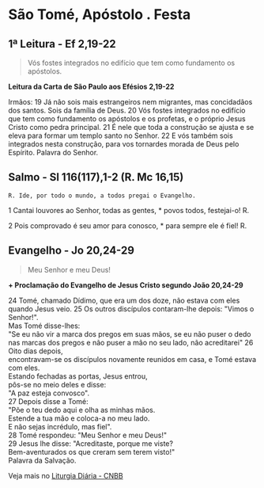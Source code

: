 # São Tomé, Apóstolo . Festa

## 1ª Leitura - Ef 2,19-22

> Vós fostes integrados no edifício que tem como fundamento os apóstolos.

**Leitura da Carta de São Paulo aos Efésios 2,19-22**

Irmãos: 
19 Já não sois mais estrangeiros nem migrantes, 
 mas concidadãos dos santos. 
 Sois da família de Deus. 
20 Vós fostes integrados no edifício 
 que tem como fundamento os apóstolos e os profetas, 
 e o próprio Jesus Cristo como pedra principal. 
21 É nele que toda a construção se ajusta e se eleva 
 para formar um templo santo no Senhor. 
22 E vós também sois integrados nesta construção, 
 para vos tornardes morada de Deus pelo Espírito. 
 Palavra do Senhor.

## Salmo - Sl 116(117),1-2 (R. Mc 16,15)

`R. Ide, por todo o mundo, a todos pregai o Evangelho.`

1 Cantai louvores ao Senhor, todas as gentes, * 
 povos todos, festejai-o! R. 
 
2 Pois comprovado é seu amor para conosco, * 
 para sempre ele é fiel! R.

## Evangelho - Jo 20,24-29

> Meu Senhor e meu Deus!

**+ Proclamação do Evangelho de Jesus Cristo segundo João 20,24-29**

24 Tomé, chamado Dídimo, que era um dos doze, 
 não estava com eles quando Jesus veio. 
25 Os outros discípulos contaram-lhe depois: 
 "Vimos o Senhor!".  
 Mas Tomé disse-lhes:  
 "Se eu não vir a marca dos pregos em suas mãos, 
 se eu não puser o dedo nas marcas dos pregos 
 e não puser a mão no seu lado, não acreditarei" 
26 Oito dias depois,  
 encontravam-se os discípulos novamente reunidos em casa, 
 e Tomé estava com eles.  
 Estando fechadas as portas, Jesus entrou,  
 pôs-se no meio deles e disse:  
 "A paz esteja convosco".  
27 Depois disse a Tomé:  
 "Põe o teu dedo aqui e olha as minhas mãos.  
 Estende a tua mão e coloca-a no meu lado.  
 E não sejas incrédulo, mas fiel".  
28 Tomé respondeu: "Meu Senhor e meu Deus!"  
29 Jesus lhe disse: "Acreditaste, porque me viste?  
 Bem-aventurados os que creram sem terem visto!"  
 Palavra da Salvação.

Veja mais no [Liturgia Diária - CNBB](http://liturgiadiaria.cnbb.org.br/app/user/user/UserView.php?ano=2017&mes=7&dia=3)